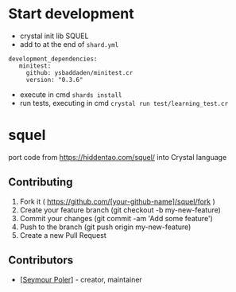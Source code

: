 # Start development
- crystal init lib SQUEL
- add to at the end of `shard.yml`
```
development_dependencies:
   minitest:
     github: ysbaddaden/minitest.cr
     version: "0.3.6"
```
- execute in cmd ```shards install```
- run tests, executing in cmd ``` crystal run test/learning_test.cr ```
# squel

port code from https://hiddentao.com/squel/ into Crystal language

## Contributing

1. Fork it ( https://github.com/[your-github-name]/squel/fork )
2. Create your feature branch (git checkout -b my-new-feature)
3. Commit your changes (git commit -am 'Add some feature')
4. Push to the branch (git push origin my-new-feature)
5. Create a new Pull Request

## Contributors

- [[Seymour Poler]](https://github.com/seymourpoler)  - creator, maintainer
